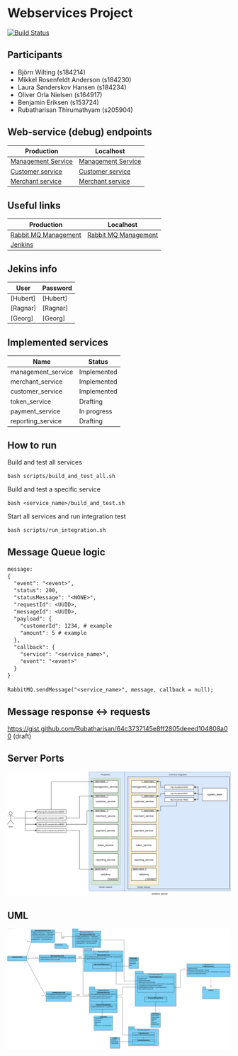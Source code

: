 # Webservices Project
[![Build Status](http://g-20.compute.dtu.dk:8282/buildStatus/icon?job=DTUPay-CI_CD&build=0&subject=CI/CD)](http://g-20.compute.dtu.dk:8282/job/DTUPay-CI_CD/lastBuild/)

## Participants
* Björn Wilting (s184214)
* Mikkel Rosenfeldt Anderson (s184230)
* Laura Sønderskov Hansen (s184234)
* Oliver Orla Nielsen (s164917)
* Benjamin Eriksen (s153724)
* Rubatharisan Thirumathyam (s205904)

## Web-service (debug) endpoints
| Production                                                               | Localhost |
|--------------------------------------------------------------------------|-----------|
| [Management Service](http://g-20.compute.dtu.dk:8080/management_service) | [Management Service](http://localhost:8080/management_service) |
| [Customer service](http://g-20.compute.dtu.dk:8081/customer_service)     | [Customer service](http://localhost:8081/customer_service)     |
| [Merchant service](http://g-20.compute.dtu.dk:8082/merchant_service)     | [Merchant service](http://localhost:8082/merchant_service)     |

## Useful links
| Production                                                               | Localhost                      |
|----------------------|------------------------------------------------------------------------------------|
| [Rabbit MQ Management](http://g-20.compute.dtu.dk:15672) | [Rabbit MQ Management](http://localhost:15672) |
| [Jenkins](http://g-20.compute.dtu.dk:8282/)              |          |

## Jekins info
| User                                                                     | Password                       |
|----------------------|------------------------------------------------------------------------------------|
| [Hubert] | [Hubert] |
| [Ragnar] | [Ragnar] |
| [Georg]  | [Georg]  |

## Implemented services
| Name                 | Status                                                                                                     |
|----------------------|----------------------------------------------------------------------------------------------------------|
| management_service   | Implemented                                                                                              |
| merchant_service     | Implemented                                                                                             |
| customer_service     | Implemented                                                                                              |
| token_service        | Drafting                                                                                              |
| payment_service      | In progress                                                                                              |
| reporting_service    | Drafting                                                                                                 |

## How to run
Build and test all services
```
bash scripts/build_and_test_all.sh
```

Build and test a specific service
```
bash <service_name>/build_and_test.sh
```

Start all services and run integration test
```
bash scripts/run_integration.sh
```

## Message Queue logic
```
message:
{
  "event": "<event>",
  "status": 200,
  "statusMessage": "<NONE>",
  "requestId": <UUID>,
  "messageId": <UUID>,
  "payload": {
    "customerId": 1234, # example
    "amount": 5 # example
  },
  "callback": {
    "service": "<service_name>",
    "event": "<event>"
  }
}

RabbitMQ.sendMessage("<service_name>", message, callback = null);
```
## Message response <-> requests
https://gist.github.com/Rubatharisan/64c3737145e8ff2805deeed104808a00 (draft)

## Server Ports
![Ports](docs/ports.png)


## UML
![UML Diagram](docs/UML.png)
